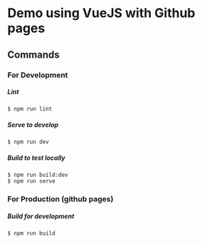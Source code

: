 # Demo using VueJS with Github pages

## Commands

### For Development

##### Lint

```
$ npm run lint
```

##### Serve to develop

```
$ npm run dev
```

##### Build to test locally

```
$ npm run build:dev
$ npm run serve
```

### For Production (github pages)

##### Build for development

```
$ npm run build
```
